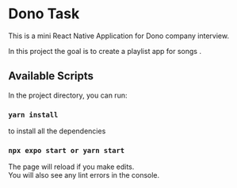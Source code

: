 # Dono Task

This is a mini React Native Application for Dono company interview.

In this project the goal is to create a playlist app for songs .

## Available Scripts

In the project directory, you can run:

### `yarn install`

to install all the dependencies

### `npx expo start or yarn start`

The page will reload if you make edits.<br />
You will also see any lint errors in the console.

